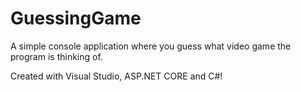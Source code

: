 # GuessingGame
A simple console application where you guess what video game the program is thinking of.

Created with Visual Studio, ASP.NET CORE and C#!

